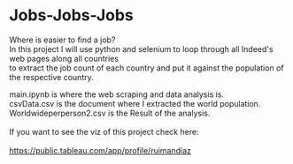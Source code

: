 # Jobs-Jobs-Jobs
Where is easier to find a job?
<br>
In this project I will use python and selenium to loop through all Indeed's web pages along all countries<br>
to extract the job count of each country and put it against the population of the respective country.<br>

main.ipynb is where the web scraping and data analysis is.<br>
csvData.csv is the document where I extracted the world population.<br>
Worldwideperperson2.csv is the Result of the analysis.
<br>
<br>
If you want to see the viz of this project check here:
<br>
<br>
https://public.tableau.com/app/profile/ruimandiaz

